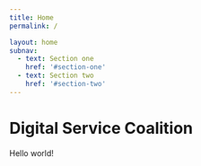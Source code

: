 ```yaml
---
title: Home
permalink: /

layout: home
subnav:
  - text: Section one
    href: '#section-one'
  - text: Section two
    href: '#section-two'
---
```


# Digital Service Coalition

Hello world!
